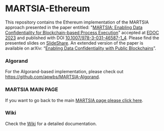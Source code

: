 # MARTSIA-Ethereum

This repository contains the Ethereum implementation of the MARTSIA approach presented in the paper 
entitled: "[MARTSIA: Enabling Data Confidentiality for Blockchain-based Process Execution](https://arxiv.org/abs/2303.17977)"
accepted at [EDOC 2023](https://www.rug.nl/research/bernoulli/conf/?lang=en) and published with DOI [10.1007/978-3-031-46587-1_4](https://doi.org/10.1007/978-3-031-46587-1_4). 
Please find the presented slides on [SlideShare](https://www.slideshare.net/EdoardoMarangone/martsia-enabling-data-confidentiality-for-blockchainbased-process-execution).
An extended version of the paper is available on arXiv: 
“[Enabling Data Confidentiality with Public Blockchains](https://arxiv.org/abs/2308.03791)”.

### Algorand
For the Algorand-based implementation, please check out https://github.com/apwbs/MARTSIA-Algorand.

### MARTSIA MAIN PAGE
If you want to go back to the main [MARTSIA page please click here](https://github.com/apwbs/MARTSIA).

### Wiki
Check the [Wiki](https://github.com/apwbs/MARTSIA-Ethereum/wiki) for a detailed documentation.
